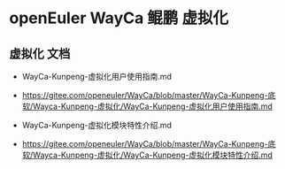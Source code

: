 
# openEuler WayCa 鲲鹏 虚拟化


## 虚拟化 文档

- WayCa-Kunpeng-虚拟化用户使用指南.md
- https://gitee.com/openeuler/WayCa/blob/master/WayCa-Kunpeng-底软/Wayca-Kunpeng-虚拟化/WayCa-Kunpeng-虚拟化用户使用指南.md

- WayCa-Kunpeng-虚拟化模块特性介绍.md
- https://gitee.com/openeuler/WayCa/blob/master/WayCa-Kunpeng-底软/Wayca-Kunpeng-虚拟化/WayCa-Kunpeng-虚拟化模块特性介绍.md


